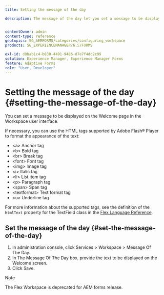 ```yaml
---
title: Setting the message of the day

description: The message of the day let you set a message to be displayed on the Welcome page in the Workspace user interface.


contentOwner: admin
content-type: reference
geptopics: SG_AEMFORMS/categories/configuring_workspace
products: SG_EXPERIENCEMANAGER/6.5/FORMS

exl-id: d8bab1c4-b830-4491-9486-d7e7f4dc2c99
solution: Experience Manager, Experience Manager Forms
feature: Adaptive Forms
role: "User, Developer"
---
```

# Setting the message of the day {#setting-the-message-of-the-day}

You can set a message to be displayed on the Welcome page in the Workspace user interface.

If necessary, you can use the HTML tags supported by Adobe Flash® Player to format the appearance of the text:

* &lt;a&gt; Anchor tag
* &lt;b&gt; Bold tag
* &lt;br&gt; Break tag
* &lt;font&gt; Font tag
* &lt;img&gt; Image tag
* &lt;i&gt; Italic tag
* &lt;li&gt; List item tag
* &lt;p&gt; Paragraph tag
* &lt;span&gt; Span tag
* &lt;textformat&gt; Text format tag
* &lt;u&gt; Underline tag

For more information about the supported tags, see the definition of the `htmlText` property for the TextField class in the [Flex Language Reference](https://flex.apache.org/).

## Set the message of the day {#set-the-message-of-the-day}

1. In administration console, click Services &gt; Workspace &gt; Message Of The Day.
1. In The Message Of The Day box, provide the text to be displayed on the Welcome screen.
1. Click Save.

>[!NOTE]
>
>The Flex Workspace is deprecated for AEM forms release.
